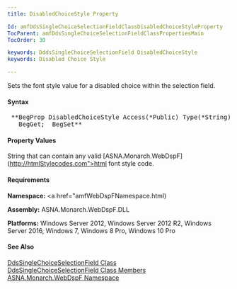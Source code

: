 ```yaml
---
title: DisabledChoiceStyle Property

Id: amfDdsSingleChoiceSelectionFieldClassDisabledChoiceStyleProperty
TocParent: amfDdsSingleChoiceSelectionFieldClassPropertiesMain
TocOrder: 30

keywords: DddsSingleChoiceSelectionField DisabledChoiceStyle
keywords: Disabled Choice Style

---
```


Sets the font style value for a disabled choice within the selection field.

#### Syntax
<pre class="prettyprint"> **BegProp DisabledChoiceStyle Access(*Public) Type(*String) Modifier(*Overrides)
   BegGet;  BegSet** </pre>

#### Property Values
String that can contain any valid [ASNA.Monarch.WebDspF](http://htmlStylecodes.com">html font style code</a>.

#### Requirements
**Namespace:** <a href="amfWebDspFNamespace.html)

**Assembly:** ASNA.Monarch.WebDspF.DLL

**Platforms:** Windows Server 2012, Windows Server 2012 R2, Windows Server 2016, Windows 7, Windows 8 Pro, Windows 10 Pro

#### See Also
[ DdsSingleChoiceSelectionField Class](amfDdsSingleChoiceSelectionField.html) <br clear="none" />[ DdsSingleChoiceSelectionField Class Members](amfDdsSingleChoiceSelectionFieldMembers.html)<br clear="none" />[ ASNA.Monarch.WebDspF Namespace](amfWebDspFNamespace.html)
